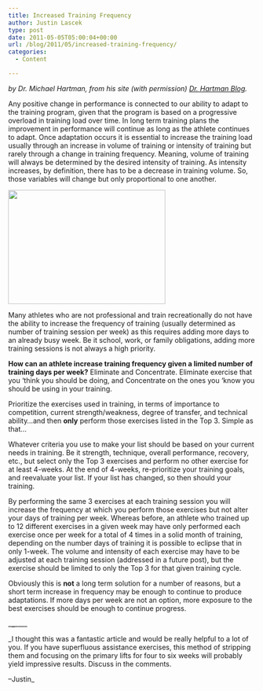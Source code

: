 ```yaml
---
title: Increased Training Frequency
author: Justin Lascek
type: post
date: 2011-05-05T05:00:04+00:00
url: /blog/2011/05/increased-training-frequency/
categories:
  - Content

---
```

_by Dr. Michael Hartman, from his site (with permission) [Dr. Hartman Blog][1]._
  

  
Any positive change in performance is connected to our ability to adapt to the training program, given that the program is based on a progressive overload in training load over time. In long term training plans the improvement in performance will continue as long as the athlete continues to adapt. Once adaptation occurs it is essential to increase the training load usually through an increase in volume of training or intensity of training but rarely through a change in training frequency. Meaning, volume of training will always be determined by the desired intensity of training. As intensity increases, by definition, there has to be a decrease in training volume. So, those variables will change but only proportional to one another.
  

  
[<img data-attachment-id="4164" data-permalink="/blog/2011/05/increased-training-frequency/march/" data-orig-file="/2011/05/march.jpg" data-orig-size="320,232" data-comments-opened="1" data-image-meta="{&quot;aperture&quot;:&quot;0&quot;,&quot;credit&quot;:&quot;&quot;,&quot;camera&quot;:&quot;&quot;,&quot;caption&quot;:&quot;&quot;,&quot;created_timestamp&quot;:&quot;0&quot;,&quot;copyright&quot;:&quot;&quot;,&quot;focal_length&quot;:&quot;0&quot;,&quot;iso&quot;:&quot;0&quot;,&quot;shutter_speed&quot;:&quot;0&quot;,&quot;title&quot;:&quot;&quot;}" data-image-title="march" data-image-description="" data-medium-file="/2011/05/march.jpg" data-large-file="/2011/05/march.jpg" src="/2011/05/march.jpg" alt="" width="320" height="232" class="aligncenter size-full wp-image-4164" />][2]
  

  
Many athletes who are not professional and train recreationally do not have the ability to increase the frequency of training (usually determined as number of training session per week) as this requires adding more days to an already busy week. Be it school, work, or family obligations, adding more training sessions is not always a high priority.
  

  
**How can an athlete increase training frequency given a limited number of training days per week?** Eliminate and Concentrate. Eliminate exercise that you ‘think you should be doing, and Concentrate on the ones you ‘know you should be using in your training.
  

  
Prioritize the exercises used in training, in terms of importance to competition, current strength/weakness, degree of transfer, and technical ability…and then **only** perform those exercises listed in the Top 3. Simple as that&#8230;
  

  
Whatever criteria you use to make your list should be based on your current needs in training. Be it strength, technique, overall performance, recovery, etc., but select only the Top 3 exercises and perform no other exercise for at least 4-weeks. At the end of 4-weeks, re-prioritize your training goals, and reevaluate your list. If your list has changed, so then should your training.
  

  
By performing the same 3 exercises at each training session you will increase the frequency at which you perform those exercises but not alter your days of training per week. Whereas before, an athlete who trained up to 12 different exercises in a given week may have only performed each exercise once per week for a total of 4 times in a solid month of training, depending on the number days of training it is possible to eclipse that in only 1-week. The volume and intensity of each exercise may have to be adjusted at each training session (addressed in a future post), but the exercise should be limited to only the Top 3 for that given training cycle.
  

  
Obviously this is **not** a long term solution for a number of reasons, but a short term increase in frequency may be enough to continue to produce adaptations. If more days per week are not an option, more exposure to the best exercises should be enough to continue progress.
  
\___\___\____
  

  
_I thought this was a fantastic article and would be really helpful to a lot of you. If you have superfluous assistance exercises, this method of stripping them and focusing on the primary lifts for four to six weeks will probably yield impressive results. Discuss in the comments.
  
&#8211;Justin_

 [1]: http://www.doctorhartmanblog.com/
 [2]: /2011/05/march.jpg
